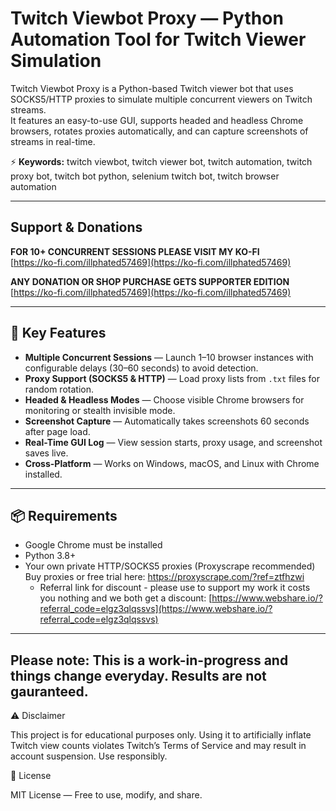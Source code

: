 # Twitch Viewbot Proxy — Python Automation Tool for Twitch Viewer Simulation

Twitch Viewbot Proxy is a Python-based Twitch viewer bot that uses SOCKS5/HTTP proxies to simulate multiple concurrent viewers on Twitch streams.  
It features an easy-to-use GUI, supports headed and headless Chrome browsers, rotates proxies automatically, and can capture screenshots of streams in real-time.

⚡ **Keywords:** twitch viewbot, twitch viewer bot, twitch automation, twitch proxy bot, twitch bot python, selenium twitch bot, twitch browser automation

---

## Support & Donations

**FOR 10+ CONCURRENT SESSIONS PLEASE VISIT MY KO-FI**  
[https://ko-fi.com/illphated57469](https://ko-fi.com/illphated57469)

**ANY DONATION OR SHOP PURCHASE GETS SUPPORTER EDITION**  
[https://ko-fi.com/illphated57469](https://ko-fi.com/illphated57469)

---

## 🚀 Key Features

- **Multiple Concurrent Sessions** — Launch 1–10 browser instances with configurable delays (30–60 seconds) to avoid detection.  
- **Proxy Support (SOCKS5 & HTTP)** — Load proxy lists from `.txt` files for random rotation.  
- **Headed & Headless Modes** — Choose visible Chrome browsers for monitoring or stealth invisible mode.  
- **Screenshot Capture** — Automatically takes screenshots 60 seconds after page load.  
- **Real-Time GUI Log** — View session starts, proxy usage, and screenshot saves live.  
- **Cross-Platform** — Works on Windows, macOS, and Linux with Chrome installed.  

---

## 📦 Requirements

- Google Chrome must be installed  
- Python 3.8+  
- Your own private HTTP/SOCKS5 proxies (Proxyscrape recommended) 
  Buy proxies or free trial here: https://proxyscrape.com/?ref=ztfhzwi 
  - Referral link for discount - please use to support my work it costs you nothing and we both get a discount: [https://www.webshare.io/?referral_code=elgz3qlqssvs](https://www.webshare.io/?referral_code=elgz3qlqssvs)

---

Please note: This is a work-in-progress and things change everyday. Results are not gauranteed. 
---

⚠ Disclaimer

This project is for educational purposes only.
Using it to artificially inflate Twitch view counts violates Twitch’s Terms of Service and may result in account suspension. Use responsibly.

📜 License

MIT License — Free to use, modify, and share.
